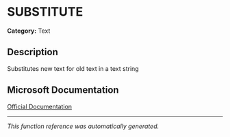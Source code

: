 # SUBSTITUTE

**Category:** Text

## Description
Substitutes new text for old text in a text string

## Microsoft Documentation
[Official Documentation](https://support.microsoft.com//en-us/office/substitute-function-6434944e-a904-4336-a9b0-1e58df3bc332)

---
*This function reference was automatically generated.*
